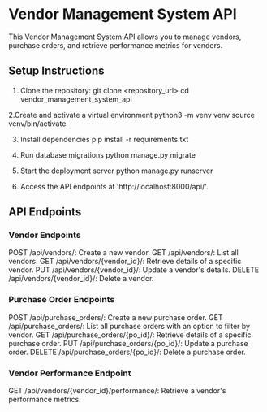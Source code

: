 # Vendor Management System API

This Vendor Management System API allows you to manage vendors, purchase orders, and retrieve performance metrics for vendors.

## Setup Instructions

1. Clone the repository:
git clone <repository_url>
cd vendor_management_system_api

2.Create and activate a virtual environment
python3 -m venv venv
source venv/bin/activate

3. Install dependencies
pip install -r requirements.txt

4. Run database migrations
python manage.py migrate

5. Start the deployment server
python manage.py runserver

6. Access the API endpoints at 'http://localhost:8000/api/'.

## API Endpoints

### Vendor Endpoints
POST /api/vendors/: Create a new vendor.
GET /api/vendors/: List all vendors.
GET /api/vendors/{vendor_id}/: Retrieve details of a specific vendor.
PUT /api/vendors/{vendor_id}/: Update a vendor's details.
DELETE /api/vendors/{vendor_id}/: Delete a vendor.

### Purchase Order Endpoints
POST /api/purchase_orders/: Create a new purchase order.
GET /api/purchase_orders/: List all purchase orders with an option to filter by vendor.
GET /api/purchase_orders/{po_id}/: Retrieve details of a specific purchase order.
PUT /api/purchase_orders/{po_id}/: Update a purchase order.
DELETE /api/purchase_orders/{po_id}/: Delete a purchase order.

### Vendor Performance Endpoint
GET /api/vendors/{vendor_id}/performance/: Retrieve a vendor's performance metrics.


